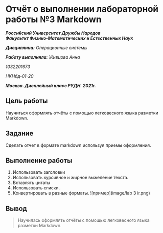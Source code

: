 # Отчёт о выполнении лабораторной работы №3 Markdown
***Российский Университет Дружбы Народов***  
***Факульткт Физико-Математических и Естественных Наук***  

 ***Дисциплина:*** *Операционные системы*  

 ***Работу выполняла:*** *Живцова Анна*  

 *1032201673*  

 *НКНбд-01-20*  

 ***Москва. Дисплейный класс РУДН. 2021г.***  

## Цель работы 
Научиться оформлять отчёты с помощью легковесного языка разметки Markdown.
## Задание 
Сделать отчет в формате markdown используя приемы оформления.
## Выполнение работы
1. Использовать заголовки
2. Использовать курсивное и жирное выжеление текста.
3. Вставлять цитаты
4. Использовать списки.
5. Конвертировать в разные форматы.
![пример](image/lab 3 ir.png)
## Вывод
> Научилась оформлять отчёты с помощью легковесного языка разметки Markdown.
